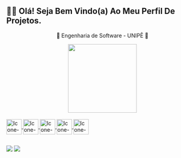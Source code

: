 ## 🖖🏻 Olá! Seja Bem Vindo(a) Ao Meu Perfil De Projetos.

<div align="center">
  <p>📓 Engenharia de Software - UNIPÊ 📓</p>
</div>  

<div align="center">
  <a href="https://github.com/JonadabHonorio">
    
  <img height="180em" src="https://github-readme-stats.vercel.app/api?username=JonadabHonorio&show_icons=true&theme=dark&include_all_commits=true&count_private=true"/>
</div> 
  
<!--[![Anurag's GitHub stats](https://github-readme-stats.vercel.app/api?username=JonadabHonorio&show_icons=true&theme=dark&include_all_commits=true&count_private=true)](https://github.com/anuraghazra/github-readme-stats)-->

 <div style="display: inline_block && marggin top: 30"><br>
   <img img align="center" alt="Icone-HTML"  width="40" src="https://img.icons8.com/color/40/000000/html-5--v1.png"/>
   <img img align="center" alt="Icone-CSS"  width="40" src="https://img.icons8.com/color/40/000000/css3.png"/>
   <img img align="center" alt="Icone-Js"  width="40" src="https://img.icons8.com/color/40/000000/javascript--v1.png"/>
   <img img align="center" alt="Icone-VUEJS"  width="40" src="https://cdn.jsdelivr.net/gh/devicons/devicon/icons/vuejs/vuejs-original.svg"/>  
    <img img align="center" alt="Icone-Node.js" width="40" src="https://img.icons8.com/?size=512&id=hsPbhkOH4FMe&format=png"/> 
 </div> 
  
 ##
 
 <div>
       <a href="https://www.linkedin.com/in//jonadab-honorio-5a3440261/" target="_blank"><img src="https://img.shields.io/badge/-LinkedIn-%230077B5?style=for-the-badge&logo=linkedin&logoColor=white" target="_blank"></a>
       <a href = "mailto:honoriojonadab@gmail.com"><img src="https://img.shields.io/badge/-Gmail-%23333?style=for-the-badge&logo=gmail&logoColor=white" target="_blank"></a>
  
 </div>

 
  <!---
  ![Snake animation](https://github.com/JonadabHonorio/JonadabHonorio/blob/output/github-contribution-grid-snake.svg)
  --->
     
      
